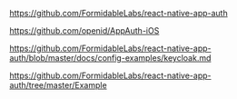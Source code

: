 https://github.com/FormidableLabs/react-native-app-auth

https://github.com/openid/AppAuth-iOS

https://github.com/FormidableLabs/react-native-app-auth/blob/master/docs/config-examples/keycloak.md

https://github.com/FormidableLabs/react-native-app-auth/tree/master/Example